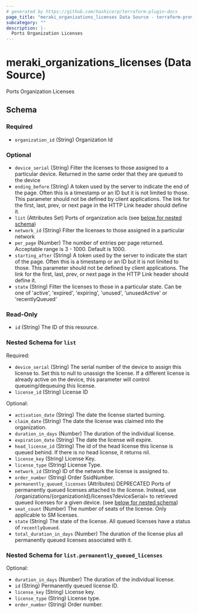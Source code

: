 ```yaml
---
# generated by https://github.com/hashicorp/terraform-plugin-docs
page_title: "meraki_organizations_licenses Data Source - terraform-provider-meraki"
subcategory: ""
description: |-
  Ports Organization Licenses
---
```


# meraki_organizations_licenses (Data Source)

Ports Organization Licenses



<!-- schema generated by tfplugindocs -->
## Schema

### Required

- `organization_id` (String) Organization Id

### Optional

- `device_serial` (String) Filter the licenses to those assigned to a particular device. Returned in the same order that they are queued to the device
- `ending_before` (String) A token used by the server to indicate the end of the page. Often this is a timestamp or an ID but it is not limited to those. This parameter should not be defined by client applications. The link for the first, last, prev, or next page in the HTTP Link header should define it.
- `list` (Attributes Set) Ports of organization acls (see [below for nested schema](#nestedatt--list))
- `network_id` (String) Filter the licenses to those assigned in a particular network
- `per_page` (Number) The number of entries per page returned. Acceptable range is 3 - 1000. Default is 1000.
- `starting_after` (String) A token used by the server to indicate the start of the page. Often this is a timestamp or an ID but it is not limited to those. This parameter should not be defined by client applications. The link for the first, last, prev, or next page in the HTTP Link header should define it.
- `state` (String) Filter the licenses to those in a particular state. Can be one of 'active', 'expired', 'expiring', 'unused', 'unusedActive' or 'recentlyQueued'

### Read-Only

- `id` (String) The ID of this resource.

<a id="nestedatt--list"></a>
### Nested Schema for `list`

Required:

- `device_serial` (String) The serial number of the device to assign this license to. Set this to null to unassign the license. If a different license is already active on the device, this parameter will control queueing/dequeuing this license.
- `license_id` (String) License ID

Optional:

- `activation_date` (String) The date the license started burning.
- `claim_date` (String) The date the license was claimed into the organization.
- `duration_in_days` (Number) The duration of the individual license.
- `expiration_date` (String) The date the license will expire.
- `head_license_id` (String) The id of the head license this license is queued behind. If there is no head license, it returns nil.
- `license_key` (String) License Key.
- `license_type` (String) License Type.
- `network_id` (String) ID of the network the license is assigned to.
- `order_number` (String) Order SsidNumber.
- `permanently_queued_licenses` (Attributes) DEPRECATED Ports of permanently queued licenses attached to the license. Instead, use /organizations/{organizationId}/licenses?deviceSerial= to retrieved queued licenses for a given device. (see [below for nested schema](#nestedatt--list--permanently_queued_licenses))
- `seat_count` (Number) The number of seats of the license. Only applicable to SM licenses.
- `state` (String) The state of the license. All queued licenses have a status of `recentlyQueued`.
- `total_duration_in_days` (Number) The duration of the license plus all permanently queued licenses associated with it.

<a id="nestedatt--list--permanently_queued_licenses"></a>
### Nested Schema for `list.permanently_queued_licenses`

Optional:

- `duration_in_days` (Number) The duration of the individual license.
- `id` (String) Permanently queued license ID.
- `license_key` (String) License key.
- `license_type` (String) License type.
- `order_number` (String) Order number.
